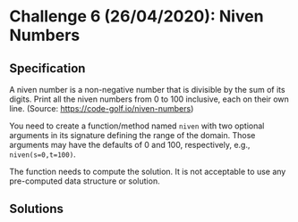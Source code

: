 # Challenge 6 (26/04/2020): Niven Numbers

## Specification

A niven number is a non-negative number that is divisible by the sum of its digits. Print all the niven numbers from 0 to 100 inclusive, each on their own line. (Source: https://code-golf.io/niven-numbers)

You need to create a function/method named `niven` with two optional arguments in its signature defining the range of the domain. Those arguments may have the defaults of 0 and 100, respectively, e.g., `niven(s=0,t=100)`.

The function needs to compute the solution. It is not acceptable to use any pre-computed data structure or solution.

## Solutions
